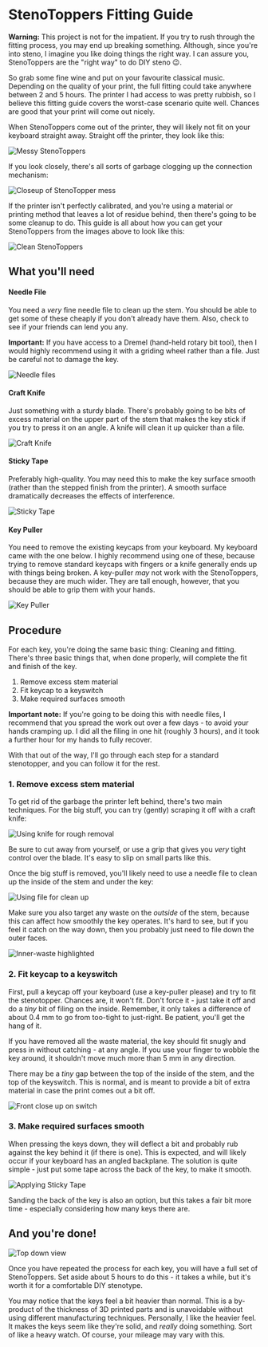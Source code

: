 # StenoToppers Fitting Guide

**Warning:** This project is not for the impatient. If you try to rush through the fitting process, you may end up breaking something. Although, since you're into steno, I imagine you like doing things the right way. I can assure you, StenoToppers are the "right way" to do DIY steno :wink:.

So grab some fine wine and put on your favourite classical music. Depending on the quality of your print, the full fitting could take anywhere between 2 and 5 hours. The printer I had access to was pretty rubbish, so I believe this fitting guide covers the worst-case scenario quite well. Chances are good that your print will come out nicely.

When StenoToppers come out of the printer, they will likely not fit on your keyboard straight away. Straight off the printer, they look like this:

![Messy StenoToppers](http://imgur.com/KLbvj43.jpg)

If you look closely, there's all sorts of garbage clogging up the connection mechanism:

![Closeup of StenoTopper mess](http://imgur.com/HdfwgzG.jpg)

If the printer isn't perfectly calibrated, and you're using a material or printing method that leaves a lot of residue behind, then there's going to be some cleanup to do. This guide is all about how you can get your StenoToppers from the images above to look like this:

![Clean StenoToppers](http://imgur.com/kPWKUaw.jpg)


## What you'll need

#### Needle File

You need a *very* fine needle file to clean up the stem. You should be able to get some of these cheaply if you don't already have them. Also, check to see if your friends can lend you any.

**Important:** If you have access to a Dremel (hand-held rotary bit tool), then I would highly recommend using it with a griding wheel rather than a file. Just be careful not to damage the key.

![Needle files](http://imgur.com/2USf4c8.jpg)

#### Craft Knife

Just something with a sturdy blade. There's probably going to be bits of excess material on the upper part of the stem that makes the key stick if you try to press it on an angle. A knife will clean it up quicker than a file.

![Craft Knife](http://imgur.com/fGOeeLT.jpg)

#### Sticky Tape

Preferably high-quality. You may need this to make the key surface smooth (rather than the stepped finish from the printer). A smooth surface dramatically decreases the effects of interference.

![Sticky Tape](http://imgur.com/fLlFUXF.jpg)

#### Key Puller

You need to remove the existing keycaps from your keyboard. My keyboard came with the one below. I highly recommend using one of these, because trying to remove standard keycaps with fingers or a knife generally ends up with things being broken. A key-puller *may* not work with the StenoToppers, because they are much wider. They are tall enough, however, that you should be able to grip them with your hands.

![Key Puller](http://imgur.com/vehM8NO.jpg)

## Procedure

For each key, you're doing the same basic thing: Cleaning and fitting. There's three basic things that, when done properly, will complete the fit and finish of the key.

1. Remove excess stem material
2. Fit keycap to a keyswitch
3. Make required surfaces smooth

**Important note:** If you're going to be doing this with needle files, I recommend that you spread the work out over a few days - to avoid your hands cramping up. I did all the filing in one hit (roughly 3 hours), and it took a further hour for my hands to fully recover.

With that out of the way, I'll go through each step for a standard stenotopper, and you can follow it for the rest.

### 1. Remove excess stem material

To get rid of the garbage the printer left behind, there's two main techniques. For the big stuff, you can try (gently) scraping it off with a craft knife:

![Using knife for rough removal](http://imgur.com/Y5XfWbT.jpg)

Be sure to cut away from yourself, or use a grip that gives you *very* tight control over the blade. It's easy to slip on small parts like this.

Once the big stuff is removed, you'll likely need to use a needle file to clean up the inside of the stem and under the key:

![Using file for clean up](http://imgur.com/NY0HVBs.jpg)


Make sure you also target any waste on the *outside* of the stem, because this can affect how smoothly the key operates. It's hard to see, but if you feel it catch on the way down, then you probably just need to file down the outer faces.

![Inner-waste highlighted](http://imgur.com/O8iq5dY.jpg)



### 2. Fit keycap to a keyswitch

First, pull a keycap off your keyboard (use a key-puller please) and try to fit the stenotopper. Chances are, it won't fit. Don't force it - just take it off and do a *tiny* bit of filing on the inside. Remember, it only takes a difference of about 0.4 mm to go from too-tight to just-right. Be patient, you'll get the hang of it.

If you have removed all the waste material, the key should fit snugly and press in without catching - at any angle. If you use your finger to wobble the key around, it shouldn't move much more than 5 mm in any direction.

There may be a *tiny* gap between the top of the inside of the stem, and the top of the keyswitch. This is normal, and is meant to provide a bit of extra material in case the print comes out a bit off.

![Front close up on switch](http://imgur.com/WaHuLjC.jpg)


### 3. Make required surfaces smooth

When pressing the keys down, they will deflect a bit and probably rub against the key behind it (if there is one). This is expected, and will likely occur if your keyboard has an angled backplane. The solution is quite simple - just put some tape across the back of the key, to make it smooth.

![Applying Sticky Tape](http://imgur.com/9idCerX.jpg)

Sanding the back of the key is also an option, but this takes a fair bit more time - especially considering how many keys there are.

## And you're done!

![Top down view](http://imgur.com/FRwXu8x.jpg)

Once you have repeated the process for each key, you will have a full set of StenoToppers. Set aside about 5 hours to do this - it takes a while, but it's worth it for a comfortable DIY stenotype.

You may notice that the keys feel a bit heavier than normal. This is a by-product of the thickness of 3D printed parts and is unavoidable without using different manufacturing techniques. Personally, I like the heavier feel. It makes the keys seem like they're solid, and *really* doing something. Sort of like a heavy watch. Of course, your mileage may vary with this.

